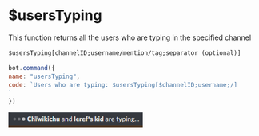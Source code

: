 # $usersTyping

This function returns all the users who are typing in the specified channel

```text
$usersTyping[channelID;username/mention/tag;separator (optional)]
```

```javascript
bot.command({
name: "usersTyping",
code: `Users who are typing: $usersTyping[$channelID;username;/]
`
})
```

![This is what this function would grab](../.gitbook/assets/image%20%286%29.png)

